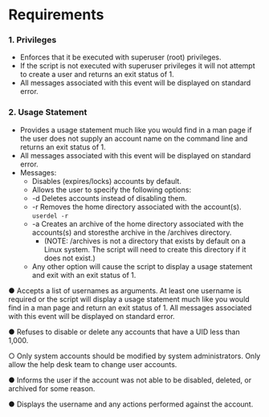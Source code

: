 # Requirements
### 1. Privileges
* Enforces that it be executed with superuser (root) privileges. <br />
* If the script is not executed with superuser privileges it will not attempt to create a user and returns an exit status of 1. 
* All messages associated with this event will be displayed on standard error.

### 2. Usage Statement
* Provides a usage statement much like you would find in a man page if the user does not supply an account name on the command line and returns an exit status of 1. 
* All messages associated with this event will be displayed on standard error.
* Messages:
  * Disables (expires/locks) accounts by default.
  * Allows the user to specify the following options:
  * -d Deletes accounts instead of disabling them.
  * -r Removes the home directory associated with the account(s). `userdel -r` 
  * -a Creates an archive of the home directory associated with the accounts(s) and storesthe archive in the /archives directory. 
    - (NOTE: /archives is not a directory that exists by default on a Linux system. The script will need to create this directory if it does not exist.)
  * Any other option will cause the script to display a usage statement and exit with an exit status of 1.

● Accepts a list of usernames as arguments. At least one username is required or the script will display a usage statement much like you would find in a man page and return an exit status of 1. All messages associated with this event will be displayed on standard error.

● Refuses to disable or delete any accounts that have a UID less than 1,000. 

○ Only system accounts should be modified by system administrators. Only allow the
help desk team to change user accounts.

● Informs the user if the account was not able to be disabled, deleted, or archived for some
reason.

● Displays the username and any actions performed against the account.
